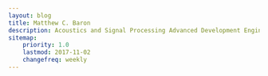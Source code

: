 ```yaml
---
layout: blog
title: Matthew C. Baron
description: Acoustics and Signal Processing Advanced Development Engineer \\ Hobbyist Photographer 
sitemap:
    priority: 1.0
    lastmod: 2017-11-02
    changefreq: weekly
---
```

